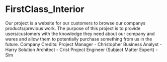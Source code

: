 # FirstClass_Interior
Our project is a website for our customers to browse our companys products/previous work.
The purpose of this project is to provide users/customers with the knowledge they need about our company and wares and allow them to potentially purchase something from us in the future.
Company Credits:
Project Manager - Christopher
Business Analyst - Harry
Solution Architect - Crist
Project Engineer (Subject Matter Expert) - Sim
